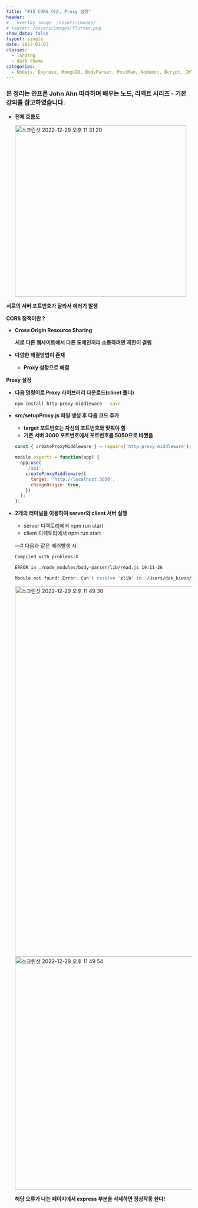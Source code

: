 ```yaml
---
title: "#15 CORS 이슈, Proxy 설정"
header:
#   overlay_image: /assets/images/
# teaser: /assets/images/flutter.png
show_date: false
layout: single
date: 2023-01-03
classes:
  - landing
  - dark-theme
categories:
  - Nodejs, Express, MongoDB, BodyParser, PostMan, Nodemon, Bcrypt, JWT, Auth, React, React Router Dom, CORS, Proxy
---
```


### 본 정리는 인프론 John Ahn 따라하며 배우는 노드, 리액트 시리즈 - 기본 강의를 참고하였습니다.

- **전체 흐름도**
    
    <img width="465" alt="스크린샷 2022-12-29 오후 11 31 20" src="https://user-images.githubusercontent.com/79856225/210307349-94687fdf-2575-4fc1-af13-12b176cdf37e.png">
    

**서로의 서버 포트번호가 달라서 에러가 발생**

**CORS 정책이란 ?**

- **Cross  Origin  Resource Sharing**
    
    **서로 다른 웹사이트에서 다른 도메인끼리 소통하려면 제한이 걸림**
    
- **다양한 해결방법이 존재**
    - **Proxy 설정으로 해결**

**Proxy 설정**

- **다음 명령어로 Proxy 라이브러리 다운로드(clinet 폴더)**
    
    ```bash
    npm install http-proxy-middleware --save
    ```
    
- **src/setupProxy.js 파일 생성 후 다음 코드 추가**
    - **target 포트번호는 자신의 포트번호와 맞춰야 함**
    - **기존 서버 3000 포트번호에서 포트번호를 5050으로 바꿨음**
    
    ```jsx
    const { createProxyMiddleware } = require('http-proxy-middleware');
    
    module.exports = function(app) {
      app.use(
        '/api',
        createProxyMiddleware({
          target: 'http://localhost:5050',
          changeOrigin: true,
        })
      );
    };
    ```
    
- **2개의 터미널을 이용하여 server와 client 서버 실행**
    - server 디렉토리에서 npm run start
    - client 디렉토리에서 npm run start
    
    —# 다음과 같은 에러발생 시
    
    ```bash
    Compiled with problems:X
    
    ERROR in ./node_modules/body-parser/lib/read.js 19:11-26
    
    Module not found: Error: Can't resolve 'zlib' in '/Users/dak_kiwon/Jun/boiler-plater/clinet/node_modules/body-parser/lib'
    ```
    
    <img width="1004" alt="스크린샷 2022-12-29 오후 11 49 30" src="https://user-images.githubusercontent.com/79856225/210307355-a1426628-3268-461c-84f7-9ee677723b12.png">
    
    <img width="632" alt="스크린샷 2022-12-29 오후 11 49 54" src="https://user-images.githubusercontent.com/79856225/210307357-12e15e5b-8c59-41ad-9214-ff0980a6bef1.png">

    
    **해당 오류가 나는 페이지에서 express 부분을 삭제하면 정상작동 한다!**